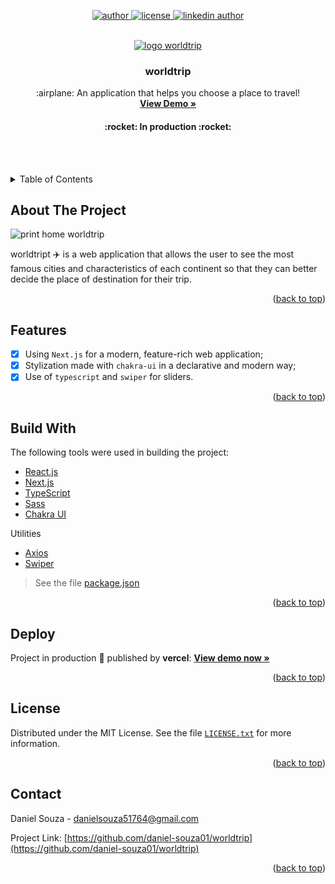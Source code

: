 <div id="top"></div>

<!-- PROJECT SHIELDS -->
<p align="center">
  <a href="https://github.com/daniel-souza01">
    <img  src="https://img.shields.io/static/v1?label=made by&message=Daniel Souza&color=yellow&style=for-the-badge" alt="author">   
 </a>
  
  <a href="https://github.com/daniel-souza01/worldtrip/blob/main/LICENSE.txt">
    <img  src="https://img.shields.io/github/license/daniel-souza01/worldtrip?color=blueviolet&style=for-the-badge" alt="license"> 
  </a>
  
  <a href="https://www.linkedin.com/in/daniel-souza01/">
    <img  src="https://img.shields.io/badge/-LinkedIn-black.svg?style=for-the-badge&logo=linkedin&colorB=9cf" alt="linkedin author">   
 </a>
</p>

<!-- PROJECT LOGO -->
<br />
<div align="center">
  <a href="https://github.com/daniel-souza01/worldtrip">
    <img src="https://github.com/daniel-souza01/assets/blob/2aa51a08cd2f36450b259b38a3043f57e3010197/imgs_repos/logo-worldtrip.png" alt="logo worldtrip">
  </a>

  <h3 align="center">worldtrip</h3>

  <p align="center">
     :airplane: An application that helps you choose a place to travel!
    <br />
    <a href="https://worldtrip-daniel.vercel.app/"><strong>View Demo »</strong></a>
    <h4 align="center">:rocket: In production :rocket:</h4>
    <br />
    <br />
  </p>
</div>

<!-- TABLE OF CONTENTS -->
<details>
  <summary>Table of Contents</summary>
  <ol>
    <li>
      <a href="#about-the-project">About The Project</a>
    </li>
    <li><a href="#features">Features</a></li>
    <li><a href="#build-with">Build With</a></li>
    <li><a href="#deploy">Deploy</a></li>
    <li><a href="#license">License</a></li>
    <li><a href="#contact">Contact</a></li>
  </ol>
</details>

<!-- ABOUT THE PROJECT -->
## About The Project

<img alt="print home worldtrip" src="https://github.com/daniel-souza01/assets/blob/2aa51a08cd2f36450b259b38a3043f57e3010197/imgs_repos/screenshot-worldtrip.png" />

worldtript :airplane: is a web application that allows the user to see the most famous cities and characteristics of each continent so that they can better decide the place of destination for their trip.

<p align="right">(<a href="#top">back to top</a>)</p>

<!-- Features -->
## Features

- [x] Using `Next.js` for a modern, feature-rich web application;
- [x] Stylization made with `chakra-ui` in a declarative and modern way;
- [x] Use of `typescript` and `swiper` for sliders.

<p align="right">(<a href="#top">back to top</a>)</p>

<!-- BUILT WITH -->
## Build With

The following tools were used in building the project:

- [React.js](https://reactjs.org/)
- [Next.js](https://nextjs.org/)
- [TypeScript](https://www.typescriptlang.org/)
- [Sass](https://sass-lang.com/)
- [Chakra UI](https://chakra-ui.com/)


Utilities

- [Axios](https://github.com/axios/axios)
- [Swiper](https://swiperjs.com/)

> See the file [package.json](https://github.com/daniel-souza01/worldtrip/blob/main/package.json)

<p align="right">(<a href="#top">back to top</a>)</p>

<!-- DEPLOY -->
## Deploy

Project in production :rocket: published by **vercel**: <a href="https://worldtrip-daniel.vercel.app/"><strong>View demo now »</strong></a>

<p align="right">(<a href="#top">back to top</a>)</p>

<!-- LICENSE -->
## License

Distributed under the MIT License. See the file <a href="https://github.com/daniel-souza01/worldtrip/blob/main/LICENSE.txt">`LICENSE.txt`</a> for more information.

<p align="right">(<a href="#top">back to top</a>)</p>



<!-- CONTACT -->
## Contact

Daniel Souza - [danielsouza51764@gmail.com](mailto:danielsouza51764@gmail.com)

Project Link: [https://github.com/daniel-souza01/worldtrip](https://github.com/daniel-souza01/worldtrip)

<p align="right">(<a href="#top">back to top</a>)</p>
